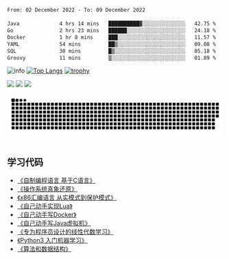 <!--START_SECTION:waka-->

```text
From: 02 December 2022 - To: 09 December 2022

Java             4 hrs 14 mins   ██████████▓░░░░░░░░░░░░░░   42.75 %
Go               2 hrs 23 mins   ██████░░░░░░░░░░░░░░░░░░░   24.18 %
Docker           1 hr 8 mins     ███░░░░░░░░░░░░░░░░░░░░░░   11.57 %
YAML             54 mins         ██▒░░░░░░░░░░░░░░░░░░░░░░   09.08 %
SQL              30 mins         █▒░░░░░░░░░░░░░░░░░░░░░░░   05.18 %
Groovy           11 mins         ▒░░░░░░░░░░░░░░░░░░░░░░░░   01.89 %
```

<!--END_SECTION:waka-->

![info](https://github-readme-stats.vercel.app/api?username=chenlingmin&show_icons=true&count_private=true&hide=prs&theme=default_repocard)
[![Top Langs](https://github-readme-stats.vercel.app/api/top-langs/?username=chenlingmin&layout=compact)](https://github.com/anuraghazra/github-readme-stats)
[![trophy](https://github-profile-trophy.vercel.app/?username=chenlingmin&rank=-B&margin-w=6)](https://github.com/chenlingmin)

[![](https://img.shields.io/badge/OS-Arch%20Linux-33aadd?style=flat-square&logo=arch-linux&logoColor=ffffff)](https://www.archlinux.org/)
[![](https://img.shields.io/badge/macOS-Hackintosh-292e33?style=flat-square&logo=apple&logoColor=ffffff)](https://www.tonymacx86.com/)
![](https://visitor-badge.glitch.me/badge?page_id=CasterWx.readme)

![](https://raw.githubusercontent.com/chenlingmin/chenlingmin/main/assets/github-contribution-grid-snake.svg)  

## 学习代码

* [《自制编程语言 基于C语言》](https://github.com/chenlingmin/sparrow)
* [《操作系统真象还原》](https://github.com/chenlingmin/os-learn)
* [《x86汇编语言 从实模式到保护模式》](https://github.com/chenlingmin/x86_assembly)
* [《自己动手实现Lua》](https://github.com/chenlingmin/luago)
* [《自己动手写Docker》](https://github.com/chenlingmin/mydocker)
* [《自己动手写Java虚拟机》](https://github.com/chenlingmin/jvmgo)
* [《专为程序员设计的线性代数学习》](https://github.com/chenlingmin/Play-with-Linear-Algebra)
* [《Python3 入门机器学习》](https://github.com/chenlingmin/python3-ml)
* [《算法和数据结构》](https://github.com/chenlingmin/algorithms)
